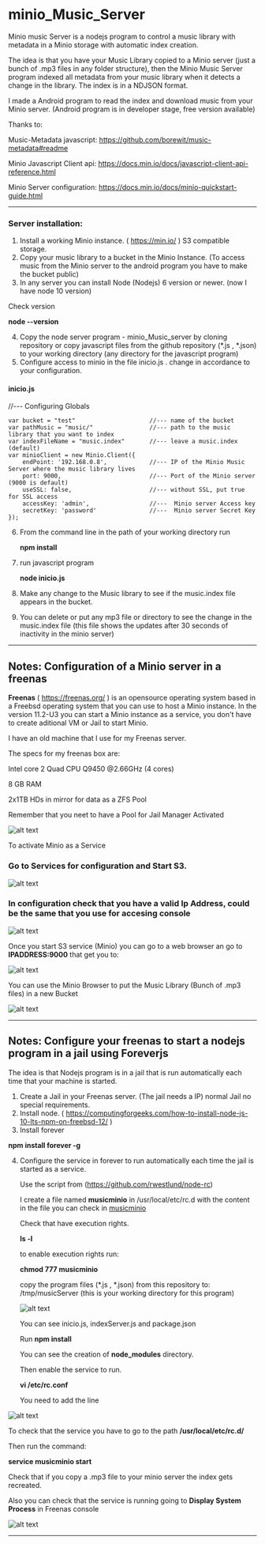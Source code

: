 # minio_Music_Server
Minio music Server is a nodejs program to control a music library with metadata in a Minio storage with automatic index creation.

The idea is that you have your Music Library copied to a Minio server (just a bunch of .mp3 files in any folder structure), then the Minio Music Server program indexed all metadata from your music library when it detects a change in the library. The index is in a NDJSON format.

I made a Android program to read the index and download music from your Minio server. (Android program is in developer stage, free version available)

Thanks to:

Music-Metadata javascript:  https://github.com/borewit/music-metadata#readme

Minio Javascript Client api: https://docs.min.io/docs/javascript-client-api-reference.html

Minio Server configuration: https://docs.min.io/docs/minio-quickstart-guide.html


----------------------
### Server installation:

1. Install a working Minio instance. ( https://min.io/ ) S3 compatible storage.
2. Copy your music library to a bucket in the Minio Instance. (To access music from the Minio server to the android program you have to make the bucket public)
3. In any server you can install Node (Nodejs) 6 version or newer. (now I have node 10 version)

Check version

  **node --version**

4. Copy the node server program - minio_Music_server by cloning repository or copy javascript files from the github repository (*.js , *.json) to your working directory (any directory for the javascript program)
5. Configure access to minio in the file inicio.js .  change in accordance to your configuration.

#### inicio.js
//--- Configuring Globals

    var bucket = "test"                     //--- name of the bucket
    var pathMusic = "music/"                //--- path to the music library that you want to index
    var indexFileName = "music.index"       //--- leave a music.index (default)
    var minioClient = new Minio.Client({
        endPoint: '192.168.0.8',            //--- IP of the Minio Music Server where the music library lives
        port: 9000,                         //--- Port of the Minio server (9000 is default)
        useSSL: false,                      //--- without SSL, put true for SSL access
        accessKey: 'admin',                 //---  Minio server Access key
        secretKey: 'password'               //---  Minio server Secret Key
    });
    
6. From the command line in the path of your working directory run

    **npm install**

7. run javascript program

    **node inicio.js**

8. Make any change to the Music library to see if the music.index file appears in the bucket.
9. You can delete or put any mp3 file or directory to see the change in the music.index file (this file shows the updates after 30 seconds of inactivity in the minio server)
----------------------

## Notes: Configuration of a Minio server in a freenas

**Freenas**  ( https://freenas.org/ ) is an opensource operating system based in a Freebsd operating system that you can use to host a Minio instance. In the version 11.2-U3 you can start a Minio instance as a service, you don't have to create aditional VM or Jail to start Minio.

I have an old machine that I use for my Freenas server.

The specs for my freenas box are:

Intel core 2 Quad CPU Q9450 @2.66GHz (4 cores)

8 GB RAM

2x1TB HDs in mirror for data as a ZFS Pool



Remember that you neet to have a Pool for Jail Manager Activated

![alt text](./images/img1.jpg "Jail Manager")

To activate Minio as a Service

### Go to Services for configuration and Start S3.

![alt text](./images/img2.jpg "Jail Manager")

### In configuration check that you have a valid Ip Address, could be the same that you use for accesing console

![alt text](./images/img3.jpg "Jail Manager")

Once you start S3 service (Minio) you can go to a web browser an go to **IPADDRESS:9000** that get you to:

![alt text](./images/img4.jpg "Jail Manager")

You can use the Minio Browser to put the Music Library (Bunch of .mp3 files) in a new Bucket

![alt text](./images/img5.jpg "Jail Manager")

------------

## Notes: Configure your freenas to start a nodejs program in a jail using Foreverjs

The idea is that Nodejs program is in a jail that is run automatically each time that your machine is started.

1. Create a Jail in your Freenas server. (The jail needs a IP) normal Jail no special requirements.
2. Install node.  ( https://computingforgeeks.com/how-to-install-node-js-10-lts-npm-on-freebsd-12/ )
3. Install forever

**npm install forever -g**

4. Configure the service in forever to run automatically each time the jail is started as a service.

    Use the script from (https://github.com/rwestlund/node-rc)

    I create a file named **musicminio** in /usr/local/etc/rc.d with the content in the file you can check in [musicminio](/freenas/musicminio)

    Check that have execution rights.

    **ls -l**

    to enable execution rights run:

    **chmod 777 musicminio**

    copy the program files (*.js , *.json) from this repository to: /tmp/musicServer (this is your working directory for this program)

    ![alt text](./images/img6.jpg "Jail Manager")

    You can see inicio.js, indexServer.js and package.json

    Run **npm install**

    You can see the creation of **node_modules** directory.

    Then enable the service to run.

    **vi /etc/rc.conf**

    You need to add the line

 ![alt text](./images/img7.jpg "Jail Manager")

To check that the service you have to go to the path **/usr/local/etc/rc.d/**

Then run the command:

**service musicminio start**

Check that if you copy a .mp3 file to your minio server the index gets recreated.

Also you can check that the service is running going to **Display System Process** in Freenas console

![alt text](./images/img8.jpg "Jail Manager")

------






